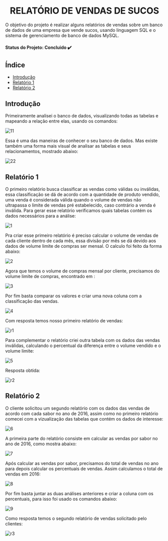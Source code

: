 <h1 align="center">RELATÓRIO DE VENDAS DE SUCOS</h1>

O objetivo do projeto é realizar alguns relatórios de vendas sobre um banco de dados de uma empresa que vende sucos, usando linguagem SQL e o sistema de gerenciamento de banco de dados MySQL.
 
<h4> 
  Status do Projeto: Concluido ✔️ 
</h4>

## Índice 

* [Introdução](#Introdução)
* [Relatório 1](#Relatório-1)
* [Relatório 2](#Relatório-2)

## Introdução

Primeiramente analisei o banco de dados, visualizando todas as tabelas e mapeando a relação entre elas, usando os comandos:

![11](https://user-images.githubusercontent.com/74689039/173383771-bd63c1ec-da0d-4dca-8f02-1db9f05df2ff.png)

Essa é uma das maneiras de conhecer o seu banco de dados. Mas existe também uma forma mais visual de analisar as tabelas e seus relacionamentos, mostrado abaixo: 

![22](https://user-images.githubusercontent.com/74689039/173383813-3a781922-6e01-4c6a-b242-21ba9ba4d6e3.png)

## Relatório 1

O primeiro relatório busca classificar as vendas como válidas ou inválidas, essa classificação se dá de acordo com a quantidade de produto vendido, uma venda é considerada válida quando o volume de vendas não ultrapassa o limite de vendas pré estabelecido, caso contrário a venda é inválida.
Para gerar esse relatório verificamos quais tabelas contém os dados necessários para a análise:

![1](https://user-images.githubusercontent.com/74689039/173383846-001de279-0b13-47fb-967e-29c6ac5e0fe0.png)

Pra criar esse primeiro relatório é preciso calcular o volume de vendas de cada cliente dentro de cada mês, essa divisão por mês se dá devido aos dados de volume limite de compras ser mensal.
O calculo foi feito da forma abaixo:

![2](https://user-images.githubusercontent.com/74689039/173383868-acbc274f-12c3-4c98-8cb1-0232501426b7.png)

Agora que temos o volume de compras mensal por cliente, precisamos do volume limite de compras, encontrado em :

![3](https://user-images.githubusercontent.com/74689039/173383899-b0bd9fb1-7097-468e-8c5a-0c92c0996f95.png)

Por fim basta comparar os valores e criar uma nova coluna com a classificação das vendas. 

![4](https://user-images.githubusercontent.com/74689039/173384008-fe2909af-4949-4b14-9cb2-ce8ebd200722.png)


Com resposta temos nosso primeiro relatório de vendas:

![r1](https://user-images.githubusercontent.com/74689039/173384033-54f4bedb-1bdb-4972-922b-bf1ffccae09f.png)

Para complementar o relatório criei outra tabela com os dados das vendas inválidas, calculando o percentual da diferença entre o volume vendido e o volume limite:

![5](https://user-images.githubusercontent.com/74689039/173384161-9294efef-0d37-47d5-89e0-3961c2dc050b.png)

Resposta obtida:

![r2](https://user-images.githubusercontent.com/74689039/173384204-f55b91b5-de1a-4ed3-bdcf-0ac26c677e86.png)

## Relatório 2

O cliente solicitou um segundo relatório com os dados das vendas de acordo com cada sabor no ano de 2016, assim como no primeiro relatório comecei com a vizualização das tabelas que contém os dados de interesse:

![6](https://user-images.githubusercontent.com/74689039/173384241-c674a7a5-1541-4d96-8ede-9f6a620c41f1.png)

A primeira parte do relatório consiste em calcular as vendas por sabor no ano de 2016, como mostra abaixo:

![7](https://user-images.githubusercontent.com/74689039/173384289-3d89ef62-cde7-4dad-bd3d-e75cfb858ed8.png)

Após calcular as vendas por sabor, precisamos do total de vendas no ano para depois calcular os percentuais de vendas. Assim calculamos o total de vendas em 2016:

![8](https://user-images.githubusercontent.com/74689039/173384315-94f99d82-9f5e-470c-a55a-1b1eb91d0997.png)

Por fim basta juntar as duas análises anteriores e criar a coluna com os percentuais, para isso foi usado os comandos abaixo:

![9](https://user-images.githubusercontent.com/74689039/173384337-c243e99c-19ec-427c-983a-e9f38ba99344.png)

Como resposta temos o segundo relatório de vendas solicitado pelo clientes:

![r3](https://user-images.githubusercontent.com/74689039/173384396-c079fcd9-3cd3-4070-b09c-a5c6372d08a6.png)




